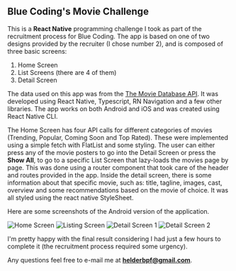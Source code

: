 ## Blue Coding's Movie Challenge
This is a **React Native** programming challenge I took as part of the recruitment process for Blue Coding.
The app is based on one of two designs provided by the recruiter (I chose number 2), and is composed of three basic screens:

1. Home Screen
2. List Screens (there are 4 of them)
3. Detail Screen

The data used on this app was from the [The Movie Database API](https://www.themoviedb.org/documentation/api).
It was developed using React Native, Typescript, RN Navigation and a few other libraries.
The app works on both Android and iOS and was created using React Native CLI.

The Home Screen has four API calls for different categories of movies (Trending, Popular, Coming Soon and Top Rated).
These were implemented using a simple fetch with FlatList and some styling.
The user can either press any of the movie posters to go into the Detail Screen or press the **Show All**, to go to a specific List Screen that lazy-loads the movies page by page.
This was done using a router component that took care of the header and routes provided in the app.
Inside the detail screen, there is some information about that specific movie, such as: title, tagline, images, cast, overview and some recommendations based on the movie of choice.
It was all styled using the react native StyleSheet.

Here are some screenshots of the Android version of the application.

![Home Screen](https://i.imgur.com/65gwAxQ.png) ![Listing Screen](https://i.imgur.com/JQDYCnN.png) ![Detail Screen 1](https://i.imgur.com/0DeXWLb.png) ![Detail Screen 2](https://i.imgur.com/6CNUF37.png)

I'm pretty happy with the final result considering I had just a few hours to complete it (the recruitment process required some urgency).

Any questions feel free to e-mail me at **helderbpf@gmail.com**.
